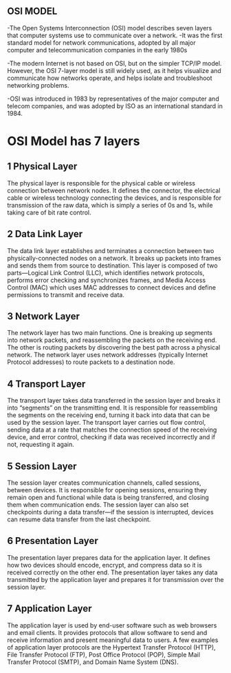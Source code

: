 
## OSI MODEL
 -The Open Systems Interconnection (OSI) model describes seven layers that computer systems use to communicate over a network.
 -It was the first standard model for network communications, adopted by all major computer and telecommunication companies in the early 1980s

 -The modern Internet is not based on OSI, but on the simpler TCP/IP model. However, the OSI 7-layer model is still widely used, as it helps visualize and communicate
  how networks operate, and helps isolate and troubleshoot networking problems.

 -OSI was introduced in 1983 by representatives of the major computer and telecom companies, and was adopted by ISO as an international standard in 1984.

   # OSI Model has 7 layers

   ## 1 Physical Layer
  
   The physical layer is responsible for the physical cable or wireless connection between network nodes. It defines the connector, the electrical cable or wireless
   technology connecting the devices, and is responsible for transmission of the raw data, which is simply a series of 0s and 1s, while taking care of bit rate control.
  
  ##  2 Data Link Layer

   The data link layer establishes and terminates a connection between two physically-connected nodes on a network. 
   It breaks up packets into frames and sends them from source to destination. This layer is composed of two parts—Logical Link Control (LLC),
   which identifies network protocols, performs error checking and synchronizes frames, and Media Access Control (MAC) which uses
    MAC addresses to connect devices and define permissions to transmit and receive data.

  ##  3 Network Layer

   The network layer has two main functions. One is breaking up segments into network packets, and reassembling the packets on the receiving end.
   The other is routing packets by discovering the best path across a physical network. The network layer uses network addresses
    (typically Internet Protocol addresses) to route packets to a destination node.

  ##  4 Transport Layer

   The transport layer takes data transferred in the session layer and breaks it into “segments” on the transmitting end. 
   It is responsible for reassembling the segments on the receiving end, turning it back into data that can be used by the
   session layer. The transport layer carries out flow control, sending data at a rate that matches the connection speed 
   of the receiving device, and error control, checking if data was received incorrectly and if not, requesting it again.

 ##  5 Session Layer

   The session layer creates communication channels, called sessions, between devices. It is responsible for opening sessions, 
   ensuring they remain open and functional while data is being transferred, and closing them when communication ends. 
   The session layer can also set checkpoints during a data transfer—if the session is interrupted, devices can resume data transfer from the last checkpoint.

 ##  6 Presentation Layer

   The presentation layer prepares data for the application layer. It defines how two devices should encode, encrypt, 
   and compress data so it is received correctly on the other end. The presentation layer takes any data transmitted by the 
   application layer and prepares it for transmission over the session layer.

 ##  7 Application Layer

   The application layer is used by end-user software such as web browsers and email clients. It provides protocols that allow software 
   to send and receive information and present meaningful data to users. A few examples of application layer protocols are the 
   Hypertext Transfer Protocol (HTTP), File Transfer Protocol (FTP), Post Office Protocol (POP), Simple Mail Transfer Protocol (SMTP),
   and Domain Name System (DNS).
  